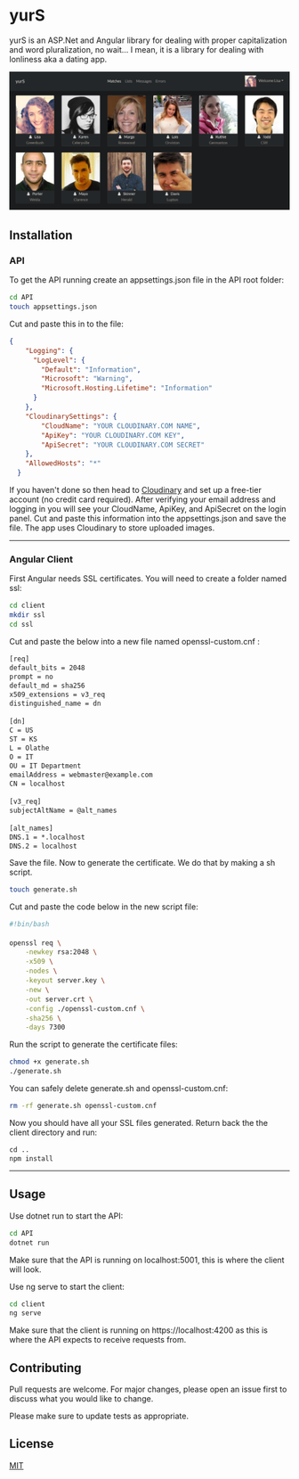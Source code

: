 # yurS

yurS is an ASP.Net and Angular library for dealing with proper capitalization and word pluralization, no wait... I mean, it is a library for dealing with lonliness aka a dating app.

![yurS Screenshot](https://github.com/KevinAsbury/yurS/blob/development/yurS_SS.png?raw=true)

## Installation

### API
To get the API running create an appsettings.json file in the API root folder:
```bash
cd API
touch appsettings.json
```

Cut and paste this in to the file:
```json
{
    "Logging": {
      "LogLevel": {
        "Default": "Information",
        "Microsoft": "Warning",
        "Microsoft.Hosting.Lifetime": "Information"
      }
    },
    "CloudinarySettings": {
        "CloudName": "YOUR CLOUDINARY.COM NAME",
        "ApiKey": "YOUR CLOUDINARY.COM KEY",
        "ApiSecret": "YOUR CLOUDINARY.COM SECRET"
    },
    "AllowedHosts": "*"
  }
```
If you haven't done so then head to [Cloudinary](https://cloudinary.com) and set up a free-tier account (no credit card required). After verifying your email address and logging in you will see your CloudName, ApiKey, and ApiSecret on the login panel. Cut and paste this information into the appsettings.json and save the file. The app uses Cloudinary to store uploaded images.

---
### Angular Client
First Angular needs SSL certificates. You will need to create a folder named ssl:

```bash
cd client
mkdir ssl
cd ssl
```
Cut and paste the below into a new file named openssl-custom.cnf :
```
[req]
default_bits = 2048
prompt = no
default_md = sha256
x509_extensions = v3_req
distinguished_name = dn

[dn]
C = US
ST = KS
L = Olathe
O = IT
OU = IT Department
emailAddress = webmaster@example.com
CN = localhost

[v3_req]
subjectAltName = @alt_names

[alt_names]
DNS.1 = *.localhost
DNS.2 = localhost
```

Save the file. Now to generate the certificate. We do that by making a sh script.
```bash
touch generate.sh
```

Cut and paste the code below in the new script file:
```bash
#!bin/bash

openssl req \
    -newkey rsa:2048 \
    -x509 \
    -nodes \
    -keyout server.key \
    -new \
    -out server.crt \
    -config ./openssl-custom.cnf \
    -sha256 \
    -days 7300
```

Run the script to generate the certificate files:
```bash
chmod +x generate.sh
./generate.sh
```

You can safely delete generate.sh and openssl-custom.cnf:
```bash
rm -rf generate.sh openssl-custom.cnf
```

Now you should have all your SSL files generated. Return back the the client directory and run:
```
cd ..
npm install
```
---
## Usage
Use dotnet run to start the API:
```bash
cd API
dotnet run
```
Make sure that the API is running on localhost:5001, this is where the client will look.

Use ng serve to start the client:
```bash
cd client
ng serve
```
Make sure that the client is running on https://localhost:4200 as this is where the API expects to receive requests from.


## Contributing
Pull requests are welcome. For major changes, please open an issue first to discuss what you would like to change.

Please make sure to update tests as appropriate.

## License
[MIT](https://choosealicense.com/licenses/mit/)